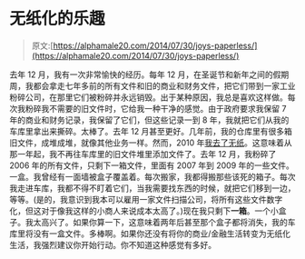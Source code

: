 # 无纸化的乐趣

> 原文:[https://alphamale20.com/2014/07/30/joys-paperless/](https://alphamale20.com/2014/07/30/joys-paperless/)

去年 12 月，我有一次非常愉快的经历。每年 12 月，在圣诞节和新年之间的假期周，我都会拿走七年多前的所有文件和旧的商业和财务文件，把它们带到一家工业粉碎公司，在那里它们被粉碎并永远销毁。出于某种原因，我总是喜欢这样做。每次我粉碎我不需要的旧文件时，它给我一种干净的感觉。由于政府要求我保留 7 年的商业和财务记录，我保留了它们，但这些记录一到 8 年，我就把它们从我的车库里拿出来撕碎。太棒了。去年 12 月甚至更好。几年前，我的仓库里有很多箱旧文件，成堆成堆，就像其他业务一样。然而，2010 年[我去了无纸](http://www.sublimeyourtime.com/2012/01/14/going-paperless-2/ "The Paperless Office")。这意味着从那一年起，我不再往车库里的旧文件堆里添加文件了。去年 12 月，我粉碎了 2006 年的所有文件，只剩下一箱文件，里面有 2007 年到 2009 年的一些文件。一盒。我曾经有一面墙被盒子覆盖着。每次搬家，我都得搬那些该死的箱子。每次我走进车库，我都不得不盯着它们，当我需要找东西的时候，就把它们移到一边，等等。(是的，我意识到我本可以雇用一家文件扫描公司，将所有这些文件数字化，但这对于像我这样的小商人来说成本太高了。)现在我只剩下**一箱**。一个小盒子。我太高兴了。如果你算一下，这意味着两年后甚至那个盒子都将消失，我的车库里将没有一盒文件。多棒啊。如果你还没有将你的商业/金融生活转变为无纸化生活，我强烈建议你开始行动。你不知道这种感觉有多好。